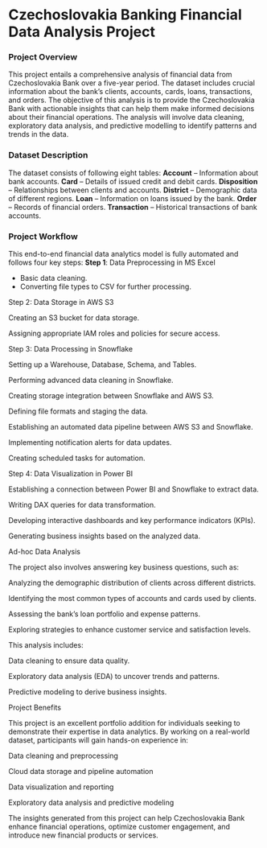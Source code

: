 # Czechoslovakia Banking Financial Data Analysis Project
###  Project Overview
This project entails a comprehensive analysis of financial data from Czechoslovakia Bank over a five-year period. The dataset includes crucial information about the bank’s clients, accounts, cards, loans, transactions, and orders. The objective of this analysis is to provide the Czechoslovakia Bank with actionable insights that can help them make informed decisions about their financial operations. The analysis will involve data cleaning, exploratory data analysis, and predictive modelling to identify patterns and trends in the data. 
### Dataset Description
The dataset consists of following eight tables:
**Account** – Information about bank accounts.
**Card** – Details of issued credit and debit cards.
**Disposition** – Relationships between clients and accounts.
**District** – Demographic data of different regions.
**Loan** – Information on loans issued by the bank.
**Order** – Records of financial orders.
**Transaction** – Historical transactions of bank accounts.

### Project Workflow
This end-to-end financial data analytics model is fully automated and follows four key steps:
**Step 1**: Data Preprocessing in MS Excel
- Basic data cleaning.
- Converting file types to CSV for further processing.

Step 2: Data Storage in AWS S3

Creating an S3 bucket for data storage.

Assigning appropriate IAM roles and policies for secure access.

Step 3: Data Processing in Snowflake

Setting up a Warehouse, Database, Schema, and Tables.

Performing advanced data cleaning in Snowflake.

Creating storage integration between Snowflake and AWS S3.

Defining file formats and staging the data.

Establishing an automated data pipeline between AWS S3 and Snowflake.

Implementing notification alerts for data updates.

Creating scheduled tasks for automation.

Step 4: Data Visualization in Power BI

Establishing a connection between Power BI and Snowflake to extract data.

Writing DAX queries for data transformation.

Developing interactive dashboards and key performance indicators (KPIs).

Generating business insights based on the analyzed data.

Ad-hoc Data Analysis

The project also involves answering key business questions, such as:

Analyzing the demographic distribution of clients across different districts.

Identifying the most common types of accounts and cards used by clients.

Assessing the bank’s loan portfolio and expense patterns.

Exploring strategies to enhance customer service and satisfaction levels.

This analysis includes:

Data cleaning to ensure data quality.

Exploratory data analysis (EDA) to uncover trends and patterns.

Predictive modeling to derive business insights.

Project Benefits

This project is an excellent portfolio addition for individuals seeking to demonstrate their expertise in data analytics. By working on a real-world dataset, participants will gain hands-on experience in:

Data cleaning and preprocessing

Cloud data storage and pipeline automation

Data visualization and reporting

Exploratory data analysis and predictive modeling

The insights generated from this project can help Czechoslovakia Bank enhance financial operations, optimize customer engagement, and introduce new financial products or services.

